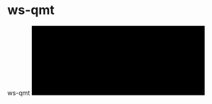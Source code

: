 # ws-qmt
ws-qmt
![avatar](https://raw.githubusercontent.com/yufajieluo/ws-qmt/main/resource/image/default.png)
